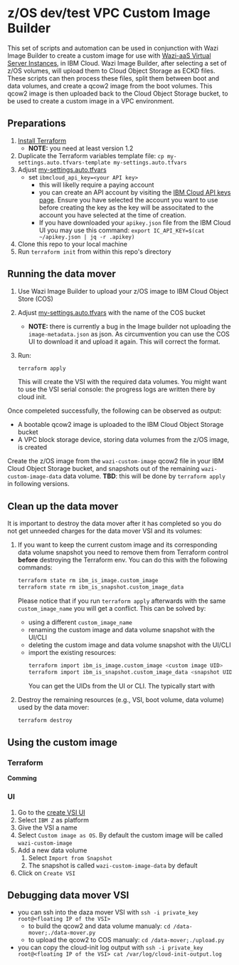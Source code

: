 # z/OS dev/test VPC Custom Image Builder

This set of scripts and automation can be used in conjunction with Wazi Image Builder to create a custom image for use with [Wazi-aaS Virtual Server Instances](https://www.ibm.com/cloud/wazi-as-a-service), in IBM Cloud. Wazi Image Builder, after selecting a set of z/OS volumes, will upload them to Cloud Object Storage as ECKD files. These scripts can then process these files, split them between boot and data volumes, and create a qcow2 image from the boot volumes. This qcow2 image is then uploaded back to the Cloud Object Storage bucket, to be used to create a custom image in a VPC environment.

## Preparations

1. [Install Terraform](https://learn.hashicorp.com/tutorials/terraform/install-cli)
   - **NOTE:** you need at least version 1.2
2. Duplicate the Terraform variables template file: `cp my-settings.auto.tfvars-template my-settings.auto.tfvars`
3. Adjust [my-settings.auto.tfvars](my-settings.auto.tfvars-template)
   - set `ibmcloud_api_key=<your API key>`
      - this will likelly require a paying account
      - you can create an API account by visiting the [IBM Cloud API keys page](https://cloud.ibm.com/iam/apikeys). Ensure you have
        selected the account you want to use before creating the key as the key will be associtated to the account you have selected
        at the time of creation.
      - If you have downloaded your `apikey.json` file from the IBM Cloud UI you may use this command:
        `export IC_API_KEY=$(cat ~/apikey.json | jq -r .apikey)`
4. Clone this repo to your local machine
5. Run `terraform init` from within this repo's directory

## Running the data mover

1. Use Wazi Image Builder to upload your z/OS image to IBM Cloud Object Store (COS)
2. Adjust [my-settings.auto.tfvars](my-settings.auto.tfvars-template) with the name of the COS bucket
   - **NOTE:** there is currently a bug in the Image builder not uploading the `image-metadata.json` as json. As circumvention
     you can use the COS UI to download it and upload it again. This will correct the format.
3. Run:

   ```bash
   terraform apply
   ```

   This will create the VSI with the required data volumes. You might want to use the VSI serial console: the progress logs are written there by cloud init.

Once compeleted successfully, the following can be observed as output:

- A bootable qcow2 image is uploaded to the IBM Cloud Object Storage bucket
- A VPC block storage device, storing data volumes from the z/OS image, is created

Create the z/OS image from the `wazi-custom-image` qcow2 file in your IBM Cloud Object Storage bucket, and snapshots out of the remaining `wazi-custom-image-data` data volume. **TBD**: this will be done by `terraform apply` in following versions.

## Clean up the data mover

It is important to destroy the data mover after it has completed so you do not get unneeded charges for the data mover VSI and its volumes:

1. If you want to keep the current custom image and its corresponding data volume snapshot you need to remove them from
   Terraform control **before** destroying the Terraform env. You can do this with the following commands:

   ```bash
   terraform state rm ibm_is_image.custom_image
   terraform state rm ibm_is_snapshot.custom_image_data
   ```

   Please notice that if you run `terraform apply` afterwards with the same `custom_image_name` you will get a conflict. This can be solved by:
   - using a different `custom_image_name`
   - renaming the custom image and data volume snapshot with the UI/CLI
   - deleting the custom image and data volume snapshot with the UI/CLI
   - import the existing resources:
     ```bash
     terraform import ibm_is_image.custom_image <custom image UID>
     terraform import ibm_is_snapshot.custom_image_data <snapshot UID>
     ```
     You can get the UIDs from the UI or CLI. The typically start with 
2. Destroy the remaining resources (e.g., VSI, boot volume, data volume) used by the data mover:
   ```bash
   terraform destroy
   ```

## Using the custom image

### Terraform

**Comming**

### UI

1. Go to the [create VSI UI](https://cloud.ibm.com/vpc-ext/provision/vs)
2. Select `IBM Z` as platform
3. Give the VSI a name
4. Select `Custom image as OS`. By default the custom image will be called `wazi-custom-image`
5. Add a new data volume
   1. Select `Import from Snapshot`
   2. The snapshot is called `wazi-custom-image-data` by default
6. Click on `Create VSI`


## Debugging data mover VSI

- you can ssh into the daza mover VSI with `ssh -i private_key root@<floating IP of the VSI>`
  - to build the qcow2 and data volume manualy: `cd /data-mover;./data-mover.py`
  - to upload the qcow2 to COS manualy: `cd /data-mover;./upload.py`
- you can copy the cloud-init log output with `ssh -i private_key root@<floating IP of the VSI> cat /var/log/cloud-init-output.log`